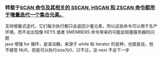 ### 转载于[SCAN 命令及其相关的 SSCAN, HSCAN 和 ZSCAN 命令都用于增量迭代一个集合元素。](http://www.redis.cn/commands/scan.html)
支持增量式迭代，它们每次执行都只会返回少量元素，所以这些命令可以用于生产环境，而不会出现像 KEYS 或者 SMEMBERS 命令带来的可能会阻塞服务器的问题  
java 增强 for 循环，是语法糖，来源于 while 和 iterator 的变种，也就是说，他不接受 NUll，但是可以执行size为0，只不过，没 next 不会下一步  

